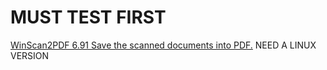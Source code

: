 # MUST TEST FIRST

[WinScan2PDF 6.91 Save the scanned documents into PDF.](https://www.softwareok.com/?seite=Microsoft/WinScan2PDF)
NEED A LINUX VERSION
